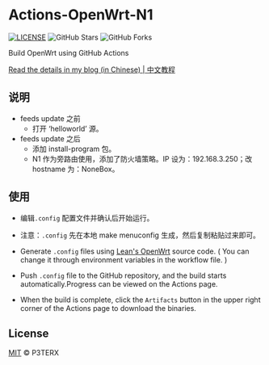 # Actions-OpenWrt-N1

[![LICENSE](https://img.shields.io/github/license/mashape/apistatus.svg?style=flat-square&label=LICENSE)](https://github.com/P3TERX/Actions-OpenWrt/blob/master/LICENSE)
![GitHub Stars](https://img.shields.io/github/stars/P3TERX/Actions-OpenWrt.svg?style=flat-square&label=Stars&logo=github)
![GitHub Forks](https://img.shields.io/github/forks/P3TERX/Actions-OpenWrt.svg?style=flat-square&label=Forks&logo=github)

Build OpenWrt using GitHub Actions

[Read the details in my blog (in Chinese) | 中文教程](https://p3terx.com/archives/build-openwrt-with-github-actions.html)

## 说明

- feeds update 之前
  - 打开 ‘helloworld’ 源。
- feeds update 之后
  - 添加 install-program 包。
  - N1 作为旁路由使用，添加了防火墙策略。IP 设为：192.168.3.250；改 hostname 为：NoneBox。
  
## 使用

- 编辑`.config` 配置文件并确认后开始运行。
- 注意：`.config` 先在本地 make menuconfig 生成，然后复制粘贴过来即可。

- Generate `.config` files using [Lean's OpenWrt](https://github.com/coolsnowwolf/lede) source code. ( You can change it through environment variables in the workflow file. )
- Push `.config` file to the GitHub repository, and the build starts automatically.Progress can be viewed on the Actions page.
- When the build is complete, click the `Artifacts` button in the upper right corner of the Actions page to download the binaries.

## License

[MIT](https://github.com/P3TERX/Actions-OpenWrt/blob/main/LICENSE) © P3TERX
